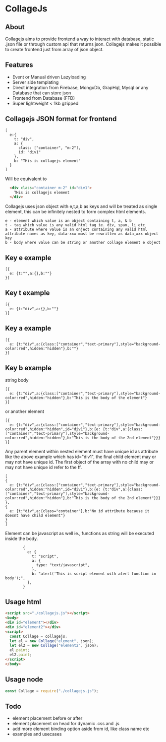 # CollageJs

## About
Collagejs aims to provide frontend a way to interact with database, static .json file or through custom api that returns json. Collagejs makes it possible to create frontend just from array of json object. 

## Features
* Event or Manual driven Lazyloading
* Server side templating
* Direct integration from Firebase, MongoDb, GrapHql, Mysql or any Database that can store json
* Frontend from Database (FFD)
* Super lightweight < 1kb gzipped

## Collagejs JSON format for frontend
```
[
  e:{
    t: "div",
    a: {
      class: ["container", "m-2"],
      id: "div1"
    },
    b: "THis is collagejs element"
  }
]
```
Will be equivalent to
```html
  <div class="container m-2" id="div1">
    THis is collagejs element
  </div>
```
Collagejs uses json object with e,t,a,b as keys and will be treated as single element, this can be infinitely nested to form complex html elements.
```
e - element which value is an object containing t, a, & b
t - tag which value is any valid html tag ie. div, span, li etc
a - attribute where value is an onject containing any valid html attribute names as key, data-xxx must be rewritten as data_xxx object key 
b - body where value can be string or another collage element e object 
```
## Key e example
```
[{
  e: {t:"",a:{},b:""}
}]
```
## Key t example
```
[{
  e: {t:"div",a:{},b:""}
}]
```
## Key a example
```
[{
  e: {t:"div",a:{class:["container","text-primary"],style="background-color:red",hidden:"hidden"},b:""}
}]
```
## Key b example
string body
```
[{
  e: {t:"div",a:{class:["container","text-primary"],style="background-color:red",hidden:"hidden"},b:"This is the body of the element"}
}]
```
or another element
```
[{
  e: {t:"div",a:{class:["container","text-primary"],style="background-color:red",hidden:"hidden",id="div1"},b:{e: {t:"div",a:{class:["container","text-primary"],style="background-color:red",hidden:"hidden"},b:"This is the body of the 2nd element"}}}
}]
```
Any parent element within nested element must have unique id as attribute like the above example which has id="div1", the final child element may or may not have unique id.
The first object of the array with no child may or may not have unique id refer to the ff.
```
[
{
  e: {t:"div",a:{class:["container","text-primary"],style="background-color:red",hidden:"hidden",id="div1"},b:{e: {t:"div",a:{class:["container","text-primary"],style="background-color:red",hidden:"hidden"},b:"This is the body of the 2nd element"}}}
},
{
  e: {t:"div",a:{class="container"},b:"No id attribute because it doesnt have child element"}
}
]
```
Element can be javascript as well ie., functions as string will be executed inside the body.
```
        {
          e: {
            t: "script",
            a: {
              type: "text/javascript",
            },
            b: "alert('This is script element with alert function in body');",
          },
        }
```
## Usage html
```html
<script src="./collagejs.js"></script>
<body>
<div id="element"></div>
<div id="element2"></div>
<script>
  const Collage = collagejs;
  let el = new Collage("element", json);
  let el2 = new Collage("element2", json);
  el.paint;
  el2.paint;
</script>
</body>
```
## Usage node
```javascript
const Collage = require("./collagejs.js");
```

## Todo
* element placement before or after
* element placement on head for dynamic .css and .js
* add more element binding option aside from id, like class name etc
* examples and usecases
